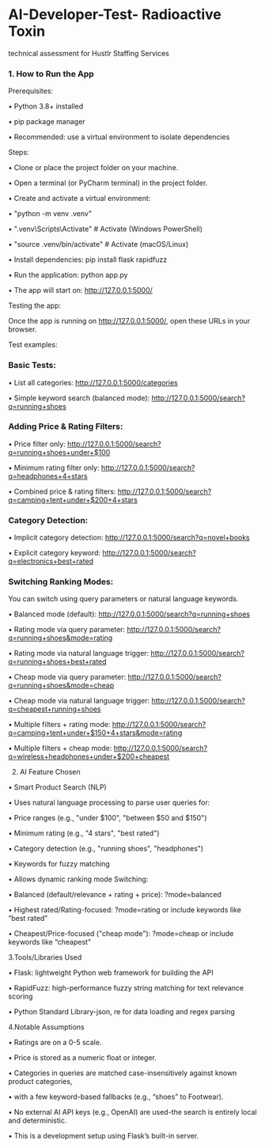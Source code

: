 # AI-Developer-Test- Radioactive Toxin

technical assessment for Hustlr Staffing Services

### 1. How to Run the App

Prerequisites:

• Python 3.8+ installed

• pip package manager

• Recommended: use a virtual environment to isolate dependencies

Steps:

• Clone or place the project folder on your machine.

• Open a terminal (or PyCharm terminal) in the project folder.

• Create and activate a virtual environment:

  • "python -m venv .venv"
  
  • ".venv\Scripts\Activate" # Activate (Windows PowerShell)
  
  • "source .venv/bin/activate" # Activate (macOS/Linux)

• Install dependencies: pip install flask rapidfuzz

• Run the application: python app.py

• The app will start on: http://127.0.0.1:5000/

Testing the app:

Once the app is running on http://127.0.0.1:5000/, open these URLs in your browser.

Test examples:

### Basic Tests:

• List all categories: http://127.0.0.1:5000/categories

• Simple keyword search (balanced mode): http://127.0.0.1:5000/search?q=running+shoes

### Adding Price & Rating Filters:

• Price filter only: http://127.0.0.1:5000/search?q=running+shoes+under+$100

• Minimum rating filter only: http://127.0.0.1:5000/search?q=headphones+4+stars

• Combined price & rating filters: http://127.0.0.1:5000/search?q=camping+tent+under+$200+4+stars

### Category Detection:

• Implicit category detection: http://127.0.0.1:5000/search?q=novel+books

• Explicit category keyword: http://127.0.0.1:5000/search?q=electronics+best+rated

### Switching Ranking Modes:

You can switch using query parameters or natural language keywords.

• Balanced mode (default): http://127.0.0.1:5000/search?q=running+shoes

• Rating mode via query parameter: http://127.0.0.1:5000/search?q=running+shoes&mode=rating

• Rating mode via natural language trigger: http://127.0.0.1:5000/search?q=running+shoes+best+rated

• Cheap mode via query parameter: http://127.0.0.1:5000/search?q=running+shoes&mode=cheap

• Cheap mode via natural language trigger: http://127.0.0.1:5000/search?q=cheapest+running+shoes

• Multiple filters + rating mode: http://127.0.0.1:5000/search?q=camping+tent+under+$150+4+stars&mode=rating

• Multiple filters + cheap mode: http://127.0.0.1:5000/search?q=wireless+headphones+under+$200+cheapest

2. AI Feature Chosen

• Smart Product Search (NLP)

• Uses natural language processing to parse user queries for:

• Price ranges (e.g., "under $100", "between $50 and $150")

• Minimum rating (e.g., "4 stars", "best rated")

• Category detection (e.g., "running shoes", "headphones")

• Keywords for fuzzy matching

• Allows dynamic ranking mode Switching:

  • Balanced (default/relevance + rating + price): ?mode=balanced

  • Highest rated/Rating-focused: ?mode=rating or include keywords like “best rated”

  • Cheapest/Price-focused ("cheap mode"): ?mode=cheap or include keywords like “cheapest”

3.Tools/Libraries Used
  
  • Flask: lightweight Python web framework for building the API
  
  • RapidFuzz: high-performance fuzzy string matching for text relevance scoring

  • Python Standard Library-json, re for data loading and regex parsing

4.Notable Assumptions

• Ratings are on a 0-5 scale.

• Price is stored as a numeric float or integer.

• Categories in queries are matched case-insensitively against known product categories, 

• with a few keyword-based fallbacks (e.g., “shoes” to Footwear).

• No external AI API keys (e.g., OpenAI) are used-the search is entirely local and deterministic.

• This is a development setup using Flask’s built-in server.
